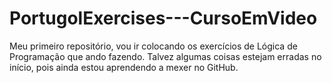 # PortugolExercises---CursoEmVideo

Meu primeiro repositório, vou ir colocando os exercícios de Lógica de Programação que ando fazendo.
Talvez algumas coisas estejam erradas no início, pois ainda estou aprendendo a mexer no GitHub.
